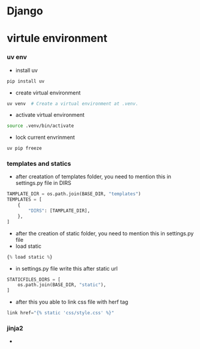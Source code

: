 # Django 

# virtule environment
### uv env
- install uv
```bash
pip install uv
```
- create virtual environment
```bash
uv venv  # Create a virtual environment at .venv.
```
- activate virtual environment
```bash
source .venv/bin/activate
```
- lock current envrinment
```bash
uv pip freeze
```

### templates and statics
- after creatation of templates folder, you need to mention this in settings.py file in DIRS 
```python
TAMPLATE_DIR = os.path.join(BASE_DIR, "templates")
TEMPLATES = [
    {
        "DIRS": [TAMPLATE_DIR],
    },
]
```
- after the creation of static folder, you need to mention this in settings.py file
- load static 
```python
{% load static %}
```
- in settings.py file write this after static url
```python
STATICFILES_DIRS = [
    os.path.join(BASE_DIR, "static"),
]
```
- after this you able to link css file with herf tag
```python
link href="{% static 'css/style.css' %}"
```

### jinja2
- 